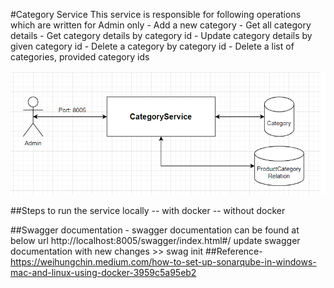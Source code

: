 #Category Service
This service is responsible for following operations which are written for Admin only
    - Add a new category 
    - Get all category details
    - Get category details by category id 
    - Update category details by given category id
    - Delete a category by category id
    - Delete a list of categories, provided category ids

![design diagram](https://github.com/swiggy-2022-bootcamp/cdp-team4/blob/category/Category/DesignDiagram.png)

##Steps to run the service locally 
-- with docker 
-- without docker

##Swagger documentation - 
    swagger documentation can be found at below url
        http://localhost:8005/swagger/index.html#/
    update swagger documentation with new changes 
        >> swag init 
##Reference- 
    https://weihungchin.medium.com/how-to-set-up-sonarqube-in-windows-mac-and-linux-using-docker-3959c5a95eb2